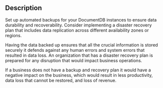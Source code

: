 ## Description

Set up automated backups for your DocumentDB instances to ensure data durability and recoverability. Consider implementing a disaster recovery plan that includes data replication across different availability zones or regions.

Having the data backed up ensures that all the crucial information is stored securely it defends against any human errors and system errors that resulted in data loss. An organization that has a disaster recovery plan is prepared for any disruption that would impact business operations.

If a business does not have a backup and recovery plan it would have a negative impact on the business, which would result in less productivity, data loss that cannot be restored, and loss of revenue.